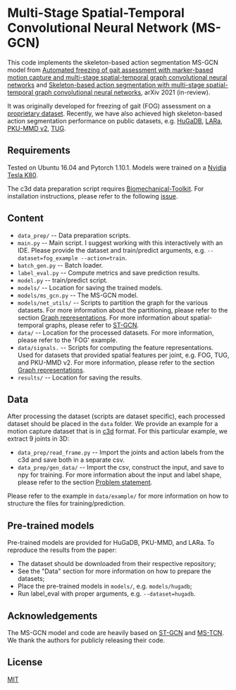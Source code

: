 # Multi-Stage Spatial-Temporal Convolutional Neural Network (MS-GCN)
This code implements the skeleton-based action segmentation MS-GCN model from [Automated freezing of gait assessment with
marker-based motion capture and multi-stage
spatial-temporal graph convolutional neural
networks](https://arxiv.org/abs/2103.15449) and [Skeleton-based action segmentation with multi-stage spatial-temporal graph convolutional neural networks](), arXiv 2021 (in-review).

It was originally developed for freezing of gait (FOG) assessment on a [proprietary dataset](https://movementdisorders.onlinelibrary.wiley.com/doi/10.1002/mds.23327). Recently, we have also achieved high skeleton-based action segmentation performance on public datasets, e.g. [HuGaDB](https://arxiv.org/abs/1705.08506), [LARa](https://www.ncbi.nlm.nih.gov/pmc/articles/PMC7436169/), [PKU-MMD v2](https://arxiv.org/abs/1703.07475), [TUG](https://www.nature.com/articles/s41597-020-00627-7).

## Requirements
Tested on Ubuntu 16.04 and Pytorch 1.10.1. Models were trained on a
[Nvidia Tesla K80](https://www.nvidia.com/en-gb/data-center/tesla-k80/).

The c3d data preparation script requires [Biomechanical-Toolkit](https://github.com/Biomechanical-ToolKit/BTKPython). For installation instructions, please refer to the following [issue](https://github.com/Biomechanical-ToolKit/BTKPython/issues/2).

## Content
* `data_prep/` -- Data preparation scripts.
* `main.py` -- Main script. I suggest working with this interactively with an IDE. Please provide the dataset and train/predict arguments, e.g. `--dataset=fog_example --action=train`.
* `batch_gen.py` -- Batch loader.
* `label_eval.py` -- Compute metrics and save prediction results.
* `model.py` -- train/predict script.
* `models/` -- Location for saving the trained models.
* `models/ms_gcn.py` -- The MS-GCN model.
* `models/net_utils/` -- Scripts to partition the graph for the various datasets. For more information about the partitioning, please refer to the section [Graph representations](). For more information about spatial-temporal graphs, please refer to [ST-GCN](https://arxiv.org/pdf/1801.07455.pdf).
* `data/` -- Location for the processed datasets. For more information, please refer to the 'FOG' example.
* `data/signals.` -- Scripts for computing the feature representations. Used for datasets that provided spatial features per joint, e.g. FOG, TUG, and PKU-MMD v2. For more information, please refer to the section [Graph representations]().
* `results/` -- Location for saving the results.

## Data
After processing the dataset (scripts are dataset specific), each processed dataset should be placed in the ``data`` folder. We provide an example for a motion capture dataset that is in [c3d](https://www.c3d.org/) format. For this particular example, we extract 9 joints in 3D:
* `data_prep/read_frame.py` -- Import the joints and action labels from the c3d and save both in a separate csv.
* `data_prep/gen_data/` -- Import the csv, construct the input, and save to npy for training. For more information about the input and label shape, please refer to the section [Problem statement]().

Please refer to the example in `data/example/` for more information on how to structure the files for training/prediction.

## Pre-trained models
Pre-trained models are provided for HuGaDB, PKU-MMD, and LARa. To reproduce the results from the paper:
* The dataset should be downloaded from their respective repository;
* See the "Data" section for more information on how to prepare the datasets;
* Place the pre-trained models in ``models/``, e.g. ``models/hugadb``;
* Run label_eval with proper arguments, e.g. ``--dataset=hugadb``.

## Acknowledgements
The MS-GCN model and code are heavily based on [ST-GCN](https://github.com/yysijie/st-gcn) and [MS-TCN](https://github.com/yabufarha/ms-tcn). We thank the authors for publicly releasing their code.

## License
[MIT](https://choosealicense.com/licenses/mit/)
